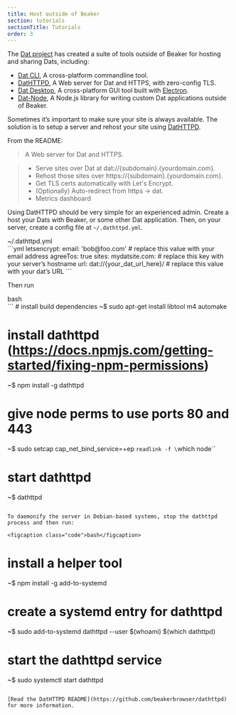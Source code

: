```yaml
---
title: Host outside of Beaker
section: tutorials
sectionTitle: Tutorials
order: 3
---
```


The [Dat project](https://datproject.org) has created a suite of tools outside of Beaker for hosting and sharing Dats, including:

- [Dat CLI](https://github.com/datproject/dat), A cross-platform commandline tool.
- [DatHTTPD](https://github.com/beakerbrowser/dathttpd), A Web server for Dat and HTTPS, with zero-config TLS.
- [Dat Desktop](https://github.com/datproject/dat-desktop), A cross-platform GUI tool built with [Electron](https://electron.atom.io/).
- [Dat-Node](https://github.com/datproject/dat-node), A Node.js library for writing custom Dat applications outside of Beaker.

Sometimes it’s important to make sure your site is always available. The solution is to setup a server and rehost your site using [DatHTTPD](https://github.com/beakerbrowser/dathttpd).

From the README:

> A Web server for Dat and HTTPS.

> - Serve sites over Dat at dat://{subdomain}.{yourdomain.com}.
> - Rehost those sites over https://{subdomain}.{yourdomain.com}.
> - Get TLS certs automatically with Let's Encrypt.
> - (Optionally) Auto-redirect from https -> dat.
> - Metrics dashboard

Using DatHTTPD should be very simple for an experienced admin. Create a host your Dats with Beaker, or some other Dat application. Then, on your server, create a config file at `~/.dathttpd.yml`.

<figcaption class="code">~/.dathttpd.yml</figcaption>
```yml
letsencrypt:
  email: 'bob@foo.com' # replace this value with your email address
  agreeTos: true
sites:
  mydatsite.com: # replace this key with your server’s hostname
    url: dat://{your_dat_url_here}/ # replace this value with your dat’s URL
```

Then run

<figcaption class="code">bash</figcaption>
```
# install build dependencies
~$ sudo apt-get install libtool m4 automake

# install dathttpd (https://docs.npmjs.com/getting-started/fixing-npm-permissions)
~$ npm install -g dathttpd

# give node perms to use ports 80 and 443
~$ sudo setcap cap_net_bind_service=+ep `readlink -f \`which node\``

# start dathttpd
~$ dathttpd
```

To daemonify the server in Debian-based systems, stop the dathttpd process and then run:

<figcaption class="code">bash</figcaption>
```
# install a helper tool
~$ npm install -g add-to-systemd

# create a systemd entry for dathttpd
~$ sudo add-to-systemd dathttpd --user $(whoami) $(which dathttpd)

# start the dathttpd service
~$ sudo systemctl start dathttpd
```

[Read the DatHTTPD README](https://github.com/beakerbrowser/dathttpd) for more information.